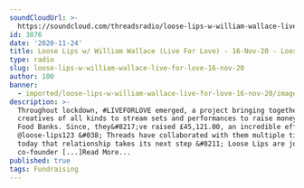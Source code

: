 ```yaml
---
soundCloudUrl: >-
  https://soundcloud.com/threadsradio/loose-lips-w-william-wallace-live-for-love-16-nov-20
id: 3876
date: '2020-11-24'
title: Loose Lips w/ William Wallace (Live For Love) - 16-Nov-20 - Loose Lips
type: radio
slug: loose-lips-w-william-wallace-live-for-love-16-nov-20
author: 100
banner:
  - imported/loose-lips-w-william-wallace-live-for-love-16-nov-20/image3876.jpeg
description: >-
  Throughout lockdown, #LIVEFORLOVE emerged, a project bringing together
  creatives of all kinds to stream sets and performances to raise money for UK
  Food Banks. Since, they&#8217;ve raised £45,121.00, an incredible effort.
  @loose-lips123 &#038; Threads have collaborated with them multiple times and
  today that relationship takes its next step &#8211; Loose Lips are joined by
  co-founder [...]Read More...
published: true
tags: Fundraising
---
```

